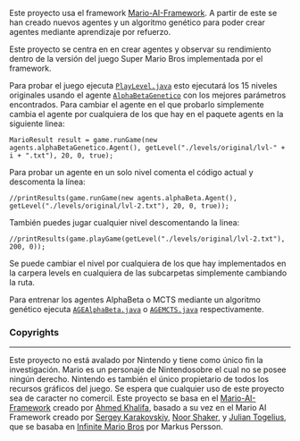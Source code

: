 Este proyecto usa el framework [Mario-AI-Framework](https://github.com/amidos2006/Mario-AI-Framework). A partir de este se han creado nuevos agentes y un algoritmo genético para poder crear agentes mediante aprendizaje por refuerzo.

Este proyecto se centra en en crear agentes y observar su rendimiento dentro de la versión del juego Super Mario Bros implementada por el framework.

Para probar el juego ejecuta [`PlayLevel.java`](https://github.com/carroyo23/tfg/blob/master/src/PlayLevel.java) esto ejecutará los 15 niveles originales usando el agente [`AlphaBetaGenetico`](https://github.com/carroyo23/tfg/blob/master/src/agents/alphaBetaGenetico/Agent.java) con los mejores parámetros encontrados.
Para cambiar el agente en el que probarlo simplemente cambia el agente por cualquiera de los que hay en el paquete agents en la siguiente linea:
```
MarioResult result = game.runGame(new agents.alphaBetaGenetico.Agent(), getLevel("./levels/original/lvl-" + i + ".txt"), 20, 0, true);
```

Para probar un agente en un solo nivel comenta el código actual y descomenta la línea:
```
//printResults(game.runGame(new agents.alphaBeta.Agent(), getLevel("./levels/original/lvl-2.txt"), 20, 0, true));
```

También puedes jugar cualquier nivel descomentando la linea:
```
//printResults(game.playGame(getLevel("./levels/original/lvl-2.txt"), 200, 0));
```

Se puede cambiar el nivel por cualquiera de los que hay implementados en la carpera levels en cualquiera de las subcarpetas simplemente cambiando la ruta.

Para entrenar los agentes AlphaBeta o MCTS mediante un algoritmo genético ejecuta [`AGEAlphaBeta.java`](https://github.com/carroyo23/tfg/blob/master/src/geneticos/AGEAlphaBeta.java) o [`AGEMCTS.java`](https://github.com/carroyo23/tfg/blob/master/src/geneticos/AGEMCTS.java) respectivamente.

<h3 id="copyrights">Copyrights</h3>

------
Este proyecto no está avalado por Nintendo y tiene como único fin la investigación. Mario es un personaje de Nintendosobre el cual no se posee ningún derecho. Nintendo es también el único propietario de todos los recursos gráficos del juego. Se espera que cualquier uso de este proyecto sea de caracter no comercil. Este proyecto se basa en el [Mario-AI-Framework](https://github.com/amidos2006/Mario-AI-Framework) creado por [Ahmed Khalifa](https://scholar.google.com/citations?user=DRcyg5kAAAAJ&hl=en), basado a su vez en el Mario AI Framework creado por [Sergey Karakovskiy](https://scholar.google.se/citations?user=6cEAqn8AAAAJ&hl=en), [Noor Shaker](https://scholar.google.com/citations?user=OK9tw1AAAAAJ&hl=en), y [Julian Togelius](https://scholar.google.com/citations?user=lr4I9BwAAAAJ&hl=en), que se basaba en [Infinite Mario Bros](https://fantendo.fandom.com/wiki/Infinite_Mario_Bros.) por Markus Persson.